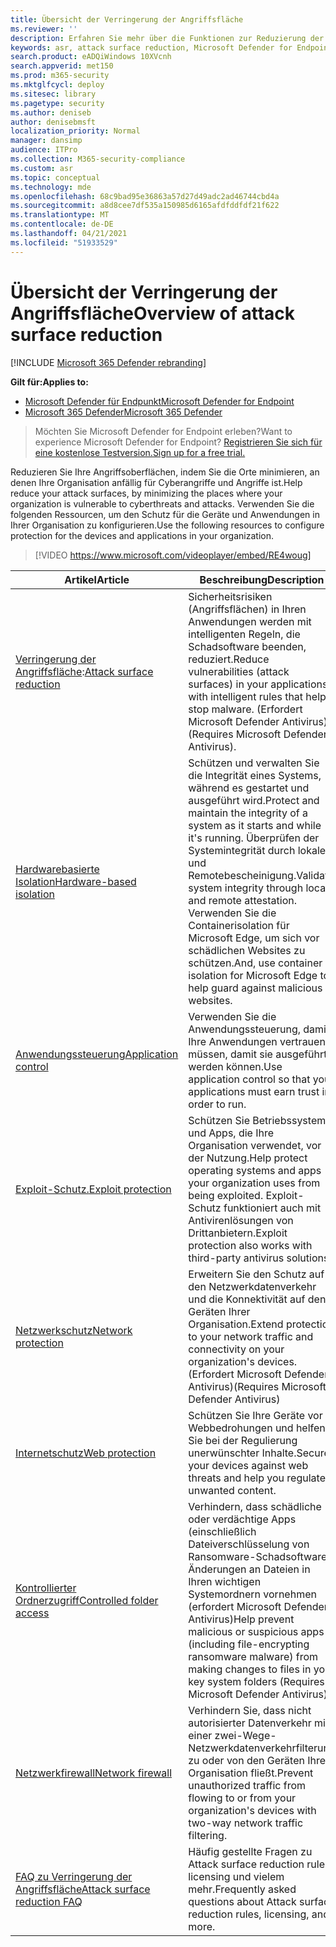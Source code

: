 ```yaml
---
title: Übersicht der Verringerung der Angriffsfläche
ms.reviewer: ''
description: Erfahren Sie mehr über die Funktionen zur Reduzierung der Angriffsfläche von Microsoft Defender for Endpoint.
keywords: asr, attack surface reduction, Microsoft Defender for Endpoint, microsoft defender, antivirus, av, windows defender
search.product: eADQiWindows 10XVcnh
search.appverid: met150
ms.prod: m365-security
ms.mktglfcycl: deploy
ms.sitesec: library
ms.pagetype: security
ms.author: deniseb
author: denisebmsft
localization_priority: Normal
manager: dansimp
audience: ITPro
ms.collection: M365-security-compliance
ms.custom: asr
ms.topic: conceptual
ms.technology: mde
ms.openlocfilehash: 68c9bad95e36863a57d27d49adc2ad46744cbd4a
ms.sourcegitcommit: a8d8cee7df535a150985d6165afdfddfdf21f622
ms.translationtype: MT
ms.contentlocale: de-DE
ms.lasthandoff: 04/21/2021
ms.locfileid: "51933529"
---
```

# <a name="overview-of-attack-surface-reduction"></a><span data-ttu-id="ad251-104">Übersicht der Verringerung der Angriffsfläche</span><span class="sxs-lookup"><span data-stu-id="ad251-104">Overview of attack surface reduction</span></span>

[!INCLUDE [Microsoft 365 Defender rebranding](../../includes/microsoft-defender.md)]

<span data-ttu-id="ad251-105">**Gilt für:**</span><span class="sxs-lookup"><span data-stu-id="ad251-105">**Applies to:**</span></span>
- [<span data-ttu-id="ad251-106">Microsoft Defender für Endpunkt</span><span class="sxs-lookup"><span data-stu-id="ad251-106">Microsoft Defender for Endpoint</span></span>](https://go.microsoft.com/fwlink/p/?linkid=2154037)
- [<span data-ttu-id="ad251-107">Microsoft 365 Defender</span><span class="sxs-lookup"><span data-stu-id="ad251-107">Microsoft 365 Defender</span></span>](https://go.microsoft.com/fwlink/?linkid=2118804)

> <span data-ttu-id="ad251-108">Möchten Sie Microsoft Defender for Endpoint erleben?</span><span class="sxs-lookup"><span data-stu-id="ad251-108">Want to experience Microsoft Defender for Endpoint?</span></span> [<span data-ttu-id="ad251-109">Registrieren Sie sich für eine kostenlose Testversion.</span><span class="sxs-lookup"><span data-stu-id="ad251-109">Sign up for a free trial.</span></span>](https://www.microsoft.com/microsoft-365/windows/microsoft-defender-atp?ocid=docs-wdatp-exposedapis-abovefoldlink)


<span data-ttu-id="ad251-110">Reduzieren Sie Ihre Angriffsoberflächen, indem Sie die Orte minimieren, an denen Ihre Organisation anfällig für Cyberangriffe und Angriffe ist.</span><span class="sxs-lookup"><span data-stu-id="ad251-110">Help reduce your attack surfaces, by minimizing the places where your organization is vulnerable to cyberthreats and attacks.</span></span> <span data-ttu-id="ad251-111">Verwenden Sie die folgenden Ressourcen, um den Schutz für die Geräte und Anwendungen in Ihrer Organisation zu konfigurieren.</span><span class="sxs-lookup"><span data-stu-id="ad251-111">Use the following resources to configure protection for the devices and applications in your organization.</span></span>


> [!VIDEO https://www.microsoft.com/videoplayer/embed/RE4woug]


<span data-ttu-id="ad251-112">Artikel</span><span class="sxs-lookup"><span data-stu-id="ad251-112">Article</span></span> | <span data-ttu-id="ad251-113">Beschreibung</span><span class="sxs-lookup"><span data-stu-id="ad251-113">Description</span></span>
-|-
<span data-ttu-id="ad251-114">[Verringerung der Angriffsfläche](./attack-surface-reduction.md):</span><span class="sxs-lookup"><span data-stu-id="ad251-114">[Attack surface reduction](./attack-surface-reduction.md)</span></span> | <span data-ttu-id="ad251-115">Sicherheitsrisiken (Angriffsflächen) in Ihren Anwendungen werden mit intelligenten Regeln, die Schadsoftware beenden, reduziert.</span><span class="sxs-lookup"><span data-stu-id="ad251-115">Reduce vulnerabilities (attack surfaces) in your applications with intelligent rules that help stop malware.</span></span> <span data-ttu-id="ad251-116">(Erfordert Microsoft Defender Antivirus).</span><span class="sxs-lookup"><span data-stu-id="ad251-116">(Requires Microsoft Defender Antivirus).</span></span>
[<span data-ttu-id="ad251-117">Hardwarebasierte Isolation</span><span class="sxs-lookup"><span data-stu-id="ad251-117">Hardware-based isolation</span></span>](/windows/security/threat-protection/microsoft-defender-application-guard/md-app-guard-overview) | <span data-ttu-id="ad251-118">Schützen und verwalten Sie die Integrität eines Systems, während es gestartet und ausgeführt wird.</span><span class="sxs-lookup"><span data-stu-id="ad251-118">Protect and maintain the integrity of a system as it starts and while it's running.</span></span> <span data-ttu-id="ad251-119">Überprüfen der Systemintegrität durch lokale und Remotebescheinigung.</span><span class="sxs-lookup"><span data-stu-id="ad251-119">Validate system integrity through local and remote attestation.</span></span> <span data-ttu-id="ad251-120">Verwenden Sie die Containerisolation für Microsoft Edge, um sich vor schädlichen Websites zu schützen.</span><span class="sxs-lookup"><span data-stu-id="ad251-120">And, use container isolation for Microsoft Edge to help guard against malicious websites.</span></span>
[<span data-ttu-id="ad251-121">Anwendungssteuerung</span><span class="sxs-lookup"><span data-stu-id="ad251-121">Application control</span></span>](/windows/security/threat-protection/windows-defender-application-control/windows-defender-application-control) | <span data-ttu-id="ad251-122">Verwenden Sie die Anwendungssteuerung, damit Ihre Anwendungen vertrauen müssen, damit sie ausgeführt werden können.</span><span class="sxs-lookup"><span data-stu-id="ad251-122">Use application control so that your applications must earn trust in order to run.</span></span>
[<span data-ttu-id="ad251-123">Exploit-Schutz.</span><span class="sxs-lookup"><span data-stu-id="ad251-123">Exploit protection</span></span>](./exploit-protection.md) | <span data-ttu-id="ad251-124">Schützen Sie Betriebssysteme und Apps, die Ihre Organisation verwendet, vor der Nutzung.</span><span class="sxs-lookup"><span data-stu-id="ad251-124">Help protect operating systems and apps your organization uses from being exploited.</span></span> <span data-ttu-id="ad251-125">Exploit-Schutz funktioniert auch mit Antivirenlösungen von Drittanbietern.</span><span class="sxs-lookup"><span data-stu-id="ad251-125">Exploit protection also works with third-party antivirus solutions.</span></span>
[<span data-ttu-id="ad251-126">Netzwerkschutz</span><span class="sxs-lookup"><span data-stu-id="ad251-126">Network protection</span></span>](./network-protection.md) | <span data-ttu-id="ad251-127">Erweitern Sie den Schutz auf den Netzwerkdatenverkehr und die Konnektivität auf den Geräten Ihrer Organisation.</span><span class="sxs-lookup"><span data-stu-id="ad251-127">Extend protection to your network traffic and connectivity on your organization's devices.</span></span> <span data-ttu-id="ad251-128">(Erfordert Microsoft Defender Antivirus)</span><span class="sxs-lookup"><span data-stu-id="ad251-128">(Requires Microsoft Defender Antivirus)</span></span>
[<span data-ttu-id="ad251-129">Internetschutz</span><span class="sxs-lookup"><span data-stu-id="ad251-129">Web protection</span></span>](./web-protection-overview.md) | <span data-ttu-id="ad251-130">Schützen Sie Ihre Geräte vor Webbedrohungen und helfen Sie bei der Regulierung unerwünschter Inhalte.</span><span class="sxs-lookup"><span data-stu-id="ad251-130">Secure your devices against web threats and help you regulate unwanted content.</span></span>
[<span data-ttu-id="ad251-131">Kontrollierter Ordnerzugriff</span><span class="sxs-lookup"><span data-stu-id="ad251-131">Controlled folder access</span></span>](./controlled-folders.md) | <span data-ttu-id="ad251-132">Verhindern, dass schädliche oder verdächtige Apps (einschließlich Dateiverschlüsselung von Ransomware-Schadsoftware) Änderungen an Dateien in Ihren wichtigen Systemordnern vornehmen (erfordert Microsoft Defender Antivirus)</span><span class="sxs-lookup"><span data-stu-id="ad251-132">Help prevent malicious or suspicious apps (including file-encrypting ransomware malware) from making changes to files in your key system folders (Requires Microsoft Defender Antivirus)</span></span>
[<span data-ttu-id="ad251-133">Netzwerkfirewall</span><span class="sxs-lookup"><span data-stu-id="ad251-133">Network firewall</span></span>](/windows/security/threat-protection/windows-firewall/windows-firewall-with-advanced-security) | <span data-ttu-id="ad251-134">Verhindern Sie, dass nicht autorisierter Datenverkehr mit einer zwei-Wege-Netzwerkdatenverkehrfilterung zu oder von den Geräten Ihrer Organisation fließt.</span><span class="sxs-lookup"><span data-stu-id="ad251-134">Prevent unauthorized traffic from flowing to or from your organization's devices with two-way network traffic filtering.</span></span>
[<span data-ttu-id="ad251-135">FAQ zu Verringerung der Angriffsfläche</span><span class="sxs-lookup"><span data-stu-id="ad251-135">Attack surface reduction FAQ</span></span>](./attack-surface-reduction-faq.md) | <span data-ttu-id="ad251-136">Häufig gestellte Fragen zu Attack surface reduction rules, licensing und vielem mehr.</span><span class="sxs-lookup"><span data-stu-id="ad251-136">Frequently asked questions about Attack surface reduction rules, licensing, and more.</span></span>
